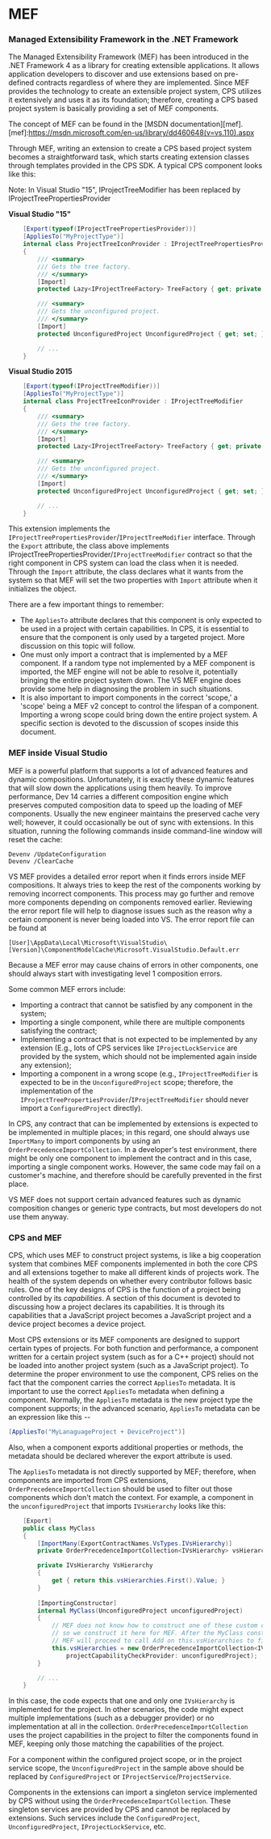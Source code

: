 MEF
===

### Managed Extensibility Framework in the .NET Framework

The Managed Extensibility Framework (MEF) has been introduced in the .NET
Framework 4 as a library for creating extensible applications. It allows
application developers to discover and use extensions based on pre-defined
contracts regardless of where they are implemented. Since MEF provides the
technology to create an extensible project system, CPS utilizes it
extensively and uses it as its foundation; therefore, creating a CPS based
project system is basically providing a set of MEF components.

The concept of MEF can be found in the [MSDN documentation][mef].
[mef]:https://msdn.microsoft.com/en-us/library/dd460648(v=vs.110).aspx

Through MEF, writing an extension to create a CPS based project system
becomes a straightforward task, which starts creating extension classes 
through templates provided in the CPS SDK.  A typical CPS component looks 
like this:

Note: In Visual Studio "15", IProjectTreeModifier has been replaced by IProjectTreePropertiesProvider

**Visual Studio "15"**
```csharp
    [Export(typeof(IProjectTreePropertiesProvider))]
    [AppliesTo("MyProjectType")]
    internal class ProjectTreeIconProvider : IProjectTreePropertiesProvider
    {
        /// <summary>
        /// Gets the tree factory.
        /// </summary>
        [Import]
        protected Lazy<IProjectTreeFactory> TreeFactory { get; private set; }

        /// <summary>
        /// Gets the unconfigured project.
        /// </summary>
        [Import]
        protected UnconfiguredProject UnconfiguredProject { get; set; }

        // ...
    }
```
**Visual Studio 2015**
```csharp
    [Export(typeof(IProjectTreeModifier))]
    [AppliesTo("MyProjectType")]
    internal class ProjectTreeIconProvider : IProjectTreeModifier
    {
        /// <summary>
        /// Gets the tree factory.
        /// </summary>
        [Import]
        protected Lazy<IProjectTreeFactory> TreeFactory { get; private set; }

        /// <summary>
        /// Gets the unconfigured project.
        /// </summary>
        [Import]
        protected UnconfiguredProject UnconfiguredProject { get; set; }

        // ...
    }
```

This extension implements the `IProjectTreePropertiesProvider`/`IProjectTreeModifier` interface. Through the 
`Export` attribute, the class above implements IProjectTreePropertiesProvider/`IProjectTreeModifier` contract 
so that the right component in CPS system can load the class when it is needed. 
Through the `Import` attribute, the class declares what it wants from the
system so that MEF will set the two properties with `Import` attribute
when it initializes the object.

There are a few important things to remember:

- The `AppliesTo` attribute declares that this component is only expected to be 
  used in a project with certain capabilities. In CPS, it is essential to 
  ensure that the component is only used by a targeted project. More 
  discussion on this topic will follow.
- One must only import a contract that is implemented by a MEF component. If a 
  random type not implemented by a MEF component is imported, the MEF engine 
  will not be able to resolve it, potentially bringing the entire project 
  system down. The VS MEF engine does provide some help in diagnosing the 
  problem in such situations.
- It is also important to import components in the correct 'scope,' a 'scope' 
  being a MEF v2 concept to control the lifespan of a component. Importing a 
  wrong scope could bring down the entire project system. A specific section 
  is devoted to the discussion of scopes inside this document.

### MEF inside Visual Studio

MEF is a powerful platform that supports a lot of advanced features and
dynamic compositions. Unfortunately, it is exactly these dynamic features
that will slow down the applications using them heavily. To improve 
performance, Dev 14 carries a different composition engine which preserves
computed composition data to speed up the loading of MEF components. 
Usually the new engineer maintains the preserved cache very well; however,
it could occasionally be out of sync with extensions. In this situation,
running the following commands inside command-line window will reset the
cache:

    Devenv /UpdateConfiguration
    Devenv /ClearCache

VS MEF provides a detailed error report when it finds errors inside MEF
compositions. It always tries to keep the rest of the components working by
removing incorrect components. This process may go further and remove
more components depending on components removed earlier. Reviewing the
error report file will help to diagnose issues such as the reason why a
certain component is never being loaded into VS. The error report file
can be found at 

    [User]\AppData\Local\Microsoft\VisualStudio\[Version]\ComponentModelCache\Microsoft.VisualStudio.Default.err

Because a MEF error may cause chains of errors in other components, one
should always start with investigating level 1 composition errors.

Some common MEF errors include:

- Importing a contract that cannot be satisfied by any component in the system;
- Importing a single component, while there are multiple components satisfying 
  the contract;
- Implementing a contract that is not expected to be implemented by any 
  extension (E.g., lots of CPS services like `IProjectLockService` are 
  provided by the system, which should not be implemented again inside any 
  extension); 
- Importing a component in a wrong scope (e.g., `IProjectTreeModifier` 
  is expected to be in the `UnconfiguredProject` scope; therefore, the 
  implementation of the `IProjectTreePropertiesProvider`/`IProjectTreeModifier` should never import a 
  `ConfiguredProject` directly).

In CPS, any contract that can be implemented by extensions is expected to
be implemented in multiple places; in this regard, one should always use
`ImportMany` to import components by using an `OrderPrecedenceImportCollection`.
In a developer's test environment, there might be only one component
to implement the contract and in this case, importing a single component
works. However, the same code may fail on a customer's machine, and therefore
should be carefully prevented in the first place.

VS MEF does not support certain advanced features such as dynamic composition
changes or generic type contracts, but most developers do not use them
anyway.

### CPS and MEF

CPS, which uses MEF to construct project systems, is like a big cooperation
system that combines MEF components implemented in both the core CPS and
all extensions together to make all different kinds of projects work. The
health of the system depends on whether every contributor follows basic
rules. One of the key designs of CPS is the function of a project being 
controlled by its *capabilities*. A section of this document is devoted
to discussing how a project declares its capabilities. It is through its
capabilities that a JavaScript project becomes a JavaScript project and
a device project becomes a device project.

Most CPS extensions or its MEF components are designed to support certain
types of projects. For both function and performance, a component written
for a certain project system (such as for a C++ project) should not be
loaded into another project system (such as a JavaScript project). To
determine the proper environment to use the component, CPS relies on the
fact that the component carries the correct `AppliesTo` metadata.  It is
important to use the correct `AppliesTo` metadata when defining a component.
Normally, the `AppliesTo` metadata is the new project type the component
supports; in the advanced scenario, `AppliesTo` metadata can be an expression
like this --

```csharp
[AppliesTo("MyLanaguageProject + DeviceProject")]
```

Also, when a component exports additional properties or methods, the
metadata should be declared wherever the export attribute is used.

The `AppliesTo` metadata is not directly supported by MEF; therefore, when
components are imported from CPS extensions, `OrderPrecedenceImportCollection`
should be used to filter out those components which don't match the
context. For example, a component in the `unconfiguredProject` that imports
`IVsHierarchy` looks like this:

```csharp
    [Export]
    public class MyClass
    {
        [ImportMany(ExportContractNames.VsTypes.IVsHierarchy)]
        private OrderPrecedenceImportCollection<IVsHierarchy> vsHierarchies;

        private IVsHierarchy VsHierarchy
        {
            get { return this.vsHierarchies.First().Value; }
        }
    
        [ImportingConstructor]
        internal MyClass(UnconfiguredProject unconfiguredProject)
        {
            // MEF does not know how to construct one of these custom collection types,
            // so we construct it here for MEF. After the MyClass constructor completes,
            // MEF will proceed to call Add on this.vsHierarchies to fill it with exports.
            this.vsHierarchies = new OrderPrecedenceImportCollection<IVsHierarchy>(
                projectCapabilityCheckProvider: unconfiguredProject);
        }

        // ...
    }
```

In this case, the code expects that one and only one `IVsHierarchy` is
implemented for the project. In other scenarios, the code might expect
multiple implementations (such as a debugger provider) or no implementation
at all in the collection. `OrderPrecedenceImportCollection` uses the project
capabilities in the project to filter the components found in MEF, keeping
only those matching the capabilities of the project.

For a component within the configured project scope, or in the project
service scope, the `UnconfiguredProject` in the sample above should be
replaced by `ConfiguredProject` or `IProjectService`/`ProjectService`.

Components in the extensions can import a singleton service implemented by CPS
without using the `OrderPrecedenceImportCollection`. These singleton services
are provided by CPS and cannot be replaced by extensions. Such services
include the `ConfiguredProject`, `UnconfiguredProject`, `IProjectLockService`,
etc.
